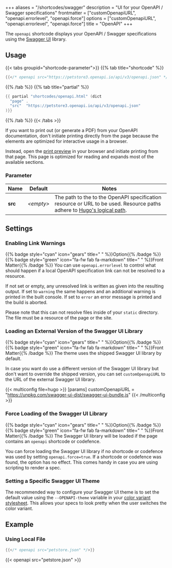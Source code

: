 +++
aliases = "/shortcodes/swagger"
description = "UI for your OpenAPI / Swagger specifications"
frontmatter = ["customOpenapiURL", "openapi.errorlevel", "openapi.force"]
options = ["customOpenapiURL", "openapi.errorlevel", "openapi.force"]
title = "OpenAPI"
+++

The `openapi` shortcode displays your OpenAPI / Swagger specifications using the [Swagger UI](https://github.com/swagger-api/swagger-ui) library.

## Usage

{{< tabs groupid="shortcode-parameter">}}
{{% tab title="shortcode" %}}

````go
{{</* openapi src="https://petstore3.openapi.io/api/v3/openapi.json" */>}}
````

{{% /tab %}}
{{% tab title="partial" %}}

````go
{{ partial "shortcodes/openapi.html" (dict
  "page" .
  "src"  "https://petstore3.openapi.io/api/v3/openapi.json"
)}}
````

{{% /tab %}}
{{< /tabs >}}

If you want to print out (or generate a PDF) from your OpenAPI documentation, don't initiate printing directly from the page because the elements are optimized for interactive usage in a browser.

Instead, open the [print preview](configuration/appearance/topbar#print-support) in your browser and initiate printing from that page. This page is optimized for reading and expands most of the available sections.

### Parameter

| Name                 | Default          | Notes       |
|----------------------|------------------|-------------|
| **src**              | _&lt;empty&gt;_  | The path to the to the OpenAPI specification resource or URL to be used. Resource paths adhere to [Hugo's logical path](https://gohugo.io/methods/page/path/). |

## Settings

### Enabling Link Warnings

{{% badge style="cyan" icon="gears" title=" " %}}Option{{% /badge %}} {{% badge style="green" icon="fa-fw fab fa-markdown" title=" " %}}Front Matter{{% /badge %}} You can use `openapi.errorlevel` to control what should happen if a local OpenAPI specification link can not be resolved to a resource.

If not set or empty, any unresolved link is written as given into the resulting output. If set to `warning` the same happens and an additional warning is printed in the built console. If set to `error` an error message is printed and the build is aborted.

Please note that this can not resolve files inside of your `static` directory. The file must be a resource of the page or the site.

### Loading an External Version of the Swagger UI Library

{{% badge style="cyan" icon="gears" title=" " %}}Option{{% /badge %}} {{% badge style="green" icon="fa-fw fab fa-markdown" title=" " %}}Front Matter{{% /badge %}} The theme uses the shipped Swagger UI library by default.

In case you want do use a different version of the Swagger UI library but don't want to override the shipped version, you can set `customOpenapiURL` to the URL of the external Swagger UI library.

{{< multiconfig file=hugo >}}
[params]
customOpenapiURL = "https://unpkg.com/swagger-ui-dist/swagger-ui-bundle.js"
{{< /multiconfig >}}

### Force Loading of the Swagger UI Library

{{% badge style="cyan" icon="gears" title=" " %}}Option{{% /badge %}} {{% badge style="green" icon="fa-fw fab fa-markdown" title=" " %}}Front Matter{{% /badge %}} The Swagger UI library will be loaded if the page contains an `openapi` shortcode or codefence.

You can force loading the Swagger UI library if no shortcode or codefence was used by setting `openapi.force=true`. If a shortcode or codefence was found, the option has no effect. This comes handy in case you are using scripting to render a spec.

### Setting a Specific Swagger UI Theme

The recommended way to configure your Swagger UI theme is to set the default value using the `--OPENAPI-theme` variable in your [color variant stylesheet](configuration/appearance/generator). This allows your specs to look pretty when the user switches the color variant.

## Example

### Using Local File

````go
{{</* openapi src="petstore.json" */>}}
````

{{< openapi src="petstore.json" >}}
